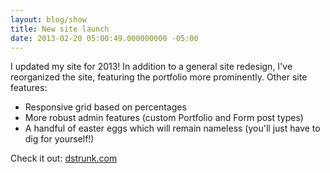 ```yaml
---
layout: blog/show
title: New site launch
date: 2013-02-20 05:00:49.000000000 -05:00
---
```


I updated my site for 2013! In addition to a general site redesign, I've reorganized the site, featuring the portfolio more prominently. Other site features:

- Responsive grid based on percentages
- More robust admin features (custom Portfolio and Form post types)
- A handful of easter eggs which will remain nameless (you'll just have to dig for yourself!)

Check it out: [dstrunk.com](http://dstrunk.com "The design and development portfolio of Daniel Strunk")
